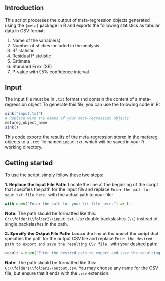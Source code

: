## Introduction
This script processes the output of meta-regression objects generated using the `{meta}` package in R and exports the following statistics as tabular data in CSV format:
1. Name of the variable(s)
2. Number of studies included in the analysis
3. R² statistic
4. Residual I² statistic
5. Estimate
6. Standard Error (SE)
7. P-value with 95% confidence interval

## Input
The input file must be in `.txt` format and contain the content of a meta-regression object. To generate this file, you can use the following code in R:  
```R
sink("input.txt")
# Replace with the names of your meta-regression objects
metareg_object_name
sink()
```
This code exports the results of the meta-regression stored in the metareg objects to a `.txt` file named `input.txt`, which will be saved in your R working directory.  

## Getting started
To use the script, simply follow these two steps:  

**1. Replace the Input File Path:** Locate the line at the beginning of the script that specifies the path for the input file and replace `Enter the path for your txt file here.` with the actual path to your file:  
```Python
with open("Enter the path for your txt file here.") as f:
```
**Note:** The path should be formatted like this: `C:\\folder1\\folder2\\input.txt`. Use double backslashes `(\\)` instead of single backslashes in the path.

**2. Specify the Output File Path:** Locate the line at the end of the script that specifies the path for the output CSV file and replace `Enter the desired path to export and save the resulting CSV file.` with your desired path:  
```Python
result = open("Enter the desired path to export and save the resulting CSV file.", 'w')
```
**Note:** The path should be formatted like this: `C:\\folder1\\folder2\\output.csv`. You may choose any name for the CSV file, but ensure that it ends with the `.csv` extension.

